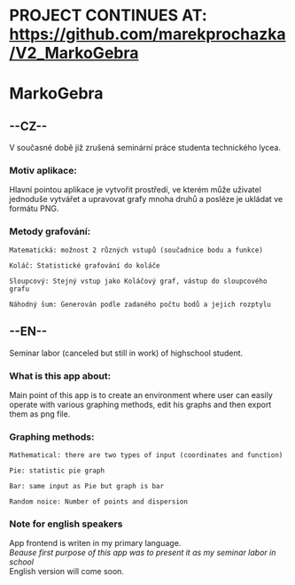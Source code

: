 # PROJECT CONTINUES AT: https://github.com/marekprochazka/V2_MarkoGebra


# **MarkoGebra**

## **--CZ--**
V současné době již zrušená seminární práce studenta technického lycea.

### Motiv aplikace:
Hlavní pointou aplikace je vytvořit prostředí, ve kterém může
uživatel jednoduše vytvářet a upravovat grafy mnoha druhů a posléze je ukládat ve formátu PNG.

### Metody grafování:
```
Matematická: možnost 2 různých vstupů (součadnice bodu a funkce) 
```
```
Koláč: Statistické grafování do koláče
```
```
Sloupcový: Stejný vstup jako Koláčový graf, vástup do sloupcového grafu
```
```
Náhodný šum: Generován podle zadaného počtu bodů a jejich rozptylu 
```


## **--EN--**
Seminar labor (canceled but still in work) of highschool student.

### What is this app about:
Main point of this app is to create an environment where 
user can easily operate with various graphing methods, edit his graphs and then export them as png file.

### Graphing methods:
```
Mathematical: there are two types of input (coordinates and function)
```
```
Pie: statistic pie graph
```
```
Bar: same input as Pie but graph is bar
```
```
Random noice: Number of points and dispersion
```


### Note for english speakers
App frontend is writen in my primary language.
<br />*Beause first purpose of this app was to present it as my seminar labor in school* 
<br />English version will come soon.
